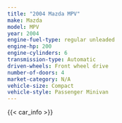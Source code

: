 ```yaml
---
title: "2004 Mazda MPV"
make: Mazda
model: MPV
year: 2004
engine-fuel-type: regular unleaded
engine-hp: 200
engine-cylinders: 6
transmission-type: Automatic
driven-wheels: Front wheel drive
number-of-doors: 4
market-category: N/A
vehicle-size: Compact
vehicle-style: Passenger Minivan
---
```


{{< car_info >}}
